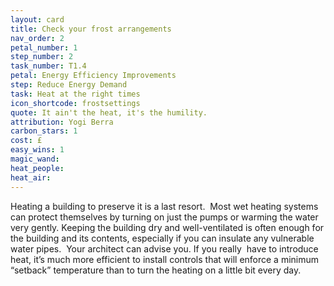 ```yaml
---
layout: card
title: Check your frost arrangements
nav_order: 2
petal_number: 1
step_number: 2
task_number: T1.4
petal: Energy Efficiency Improvements
step: Reduce Energy Demand
task: Heat at the right times
icon_shortcode: frostsettings
quote: It ain't the heat, it's the humility.
attribution: Yogi Berra
carbon_stars: 1
cost: £
easy_wins: 1
magic_wand: 
heat_people: 
heat_air: 
---
```


<p>Heating a building to preserve it is a last resort.  Most wet heating systems can protect themselves by turning on just the pumps or warming the water very gently. Keeping the building dry and well-ventilated is often enough for the building and its contents, especially if you can insulate any vulnerable water pipes.  Your architect can advise you.  If you really  have to introduce heat, it’s much more efficient to install controls that will enforce a minimum “setback” temperature than to turn the heating on a little bit every day.  </p> 
